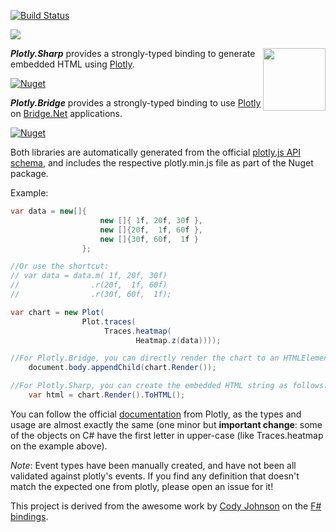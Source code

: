[![Build Status](https://dev.azure.com/curiosity-ai/mosaik/_apis/build/status/plotly-sharp?branchName=master)](https://dev.azure.com/curiosity-ai/mosaik/_build/latest?definitionId=19&branchName=master)

<img src="https://raw.githubusercontent.com/curiosity-ai/plotly.bridge/master/Plotly.Bridge/plotly-bridge-logo.png"/>

<a href="https://curiosity.ai"><img src="https://curiosity.ai/assets/images/logos/curiosity.png" width="100" height="100" align="right" /></a>

_**Plotly.Sharp**_ provides a strongly-typed binding to generate embedded HTML using  [Plotly](https://plot.ly/javascript/).

[![Nuget](https://img.shields.io/nuget/v/Plotly.Sharp.svg?maxAge=0&colorB=brightgreen)](https://www.nuget.org/packages/Plotly.Sharp)

_**Plotly.Bridge**_ provides a strongly-typed binding to use [Plotly](https://plot.ly/javascript/) on [Bridge.Net](https://github.com/bridgedotnet/Bridge) applications. 

[![Nuget](https://img.shields.io/nuget/v/Plotly.Bridge.svg?maxAge=0&colorB=brightgreen)](https://www.nuget.org/packages/Plotly.Bridge)

Both libraries are automatically generated from the official [plotly.js API schema](https://raw.githubusercontent.com/plotly/plotly.js/master/dist/plot-schema.json), and includes  the respective plotly.min.js file as part of the Nuget package.

Example:

```csharp
var data = new[]{
                    new []{ 1f, 20f, 30f },
                    new []{20f,  1f, 60f },
                    new []{30f, 60f,  1f }
                };

//Or use the shortcut:
// var data = data.m( 1f, 20f, 30f)
//                .r(20f,  1f, 60f)
//                .r(30f, 60f,  1f);

var chart = new Plot(
                Plot.traces(
                     Traces.heatmap(
                            Heatmap.z(data))));

//For Plotly.Bridge, you can directly render the chart to an HTMLElement:
    document.body.appendChild(chart.Render());

//For Plotly.Sharp, you can create the embedded HTML string as follows:
    var html = chart.Render().ToHTML();
```

You can follow the official [documentation](https://plot.ly/javascript/) from Plotly, as the types and usage are almost exactly the same (one minor but **important change**: some of the objects on C# have the first letter in upper-case (like Traces.heatmap on the example above).

*Note*: Event types have been manually created, and have not been all validated against plotly's events. If you find any definition that doesn't match the expected one from plotly, please open an issue for it!

This project is derived from the awesome work by [Cody Johnson](https://github.com/Shmew) on the [F# bindings](https://github.com/Shmew/Feliz.Plotly/).
